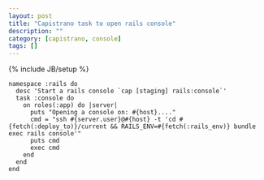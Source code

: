 ```yaml
---
layout: post
title: "Capistrano task to open rails console"
description: ""
category: [capistrano, console]
tags: []
---
```

{% include JB/setup %}


    namespace :rails do
      desc 'Start a rails console `cap [staging] rails:console`'
      task :console do
        on roles(:app) do |server|
          puts "Opening a console on: #{host}...."
          cmd = "ssh #{server.user}@#{host} -t 'cd #{fetch(:deploy_to)}/current && RAILS_ENV=#{fetch(:rails_env)} bundle exec rails console'"
          puts cmd
          exec cmd
        end
      end
    end

